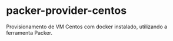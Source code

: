 # packer-provider-centos
Provisionamento de VM Centos com docker instalado, utilizando a ferramenta Packer.
